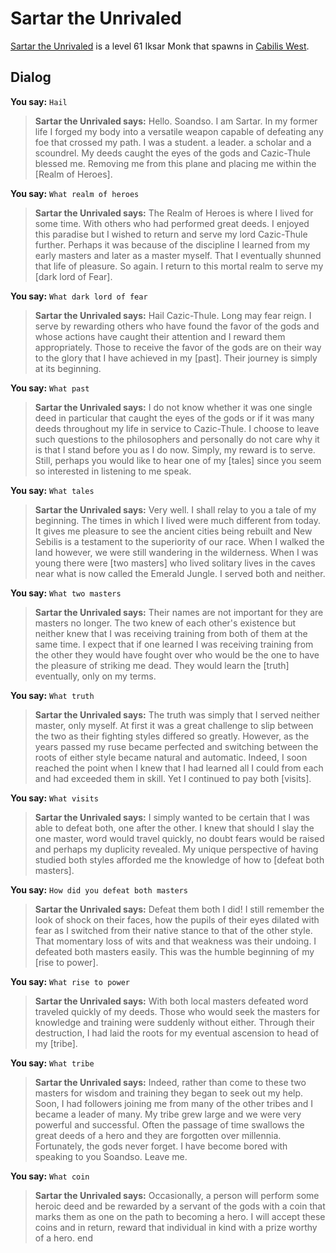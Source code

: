 # Sartar the Unrivaled



[Sartar the Unrivaled](/npc/82046) is a level 61 Iksar Monk that spawns in [Cabilis West](/zone/82).



## Dialog

**You say:** `Hail`



>**Sartar the Unrivaled says:** Hello. Soandso. I am Sartar. In my former life I forged my body into a versatile weapon capable of defeating any foe that crossed my path. I was a student. a leader. a scholar and a scoundrel. My deeds caught the eyes of the gods and Cazic-Thule blessed me. Removing me from this plane and placing me within the [Realm of Heroes].

**You say:** `What realm of heroes`



>**Sartar the Unrivaled says:** The Realm of Heroes is where I lived for some time. With others who had performed great deeds. I enjoyed this paradise but I wished to return and serve my lord Cazic-Thule further. Perhaps it was because of the discipline I learned from my early masters and later as a master myself. That I eventually shunned that life of pleasure. So again. I return to this mortal realm to serve my [dark lord of Fear].

**You say:** `What dark lord of fear`



>**Sartar the Unrivaled says:** Hail Cazic-Thule. Long may fear reign. I serve by rewarding others who have found the favor of the gods and whose actions have caught their attention and I reward them appropriately. Those to receive the favor of the gods are on their way to the glory that I have achieved in my [past]. Their journey is simply at its beginning.

**You say:** `What past`



>**Sartar the Unrivaled says:** I do not know whether it was one single deed in particular that caught the eyes of the gods or if it was many deeds throughout my life in service to Cazic-Thule. I choose to leave such questions to the philosophers and personally do not care why it is that I stand before you as I do now. Simply, my reward is to serve. Still, perhaps you would like to hear one of my [tales] since you seem so interested in listening to me speak.

**You say:** `What tales`



>**Sartar the Unrivaled says:** Very well. I shall relay to you a tale of my beginning. The times in which I lived were much different from today. It gives me pleasure to see the ancient cities being rebuilt and New Sebilis is a testament to the superiority of our race. When I walked the land however, we were still wandering in the wilderness. When I was young there were [two masters] who lived solitary lives in the caves near what is now called the Emerald Jungle. I served both and neither.

**You say:** `What two masters`



>**Sartar the Unrivaled says:** Their names are not important for they are masters no longer. The two knew of each other's existence but neither knew that I was receiving training from both of them at the same time. I expect that if one learned I was receiving training from the other they would have fought over who would be the one to have the pleasure of striking me dead. They would learn the [truth] eventually, only on my terms.

**You say:** `What truth`



>**Sartar the Unrivaled says:** The truth was simply that I served neither master, only myself. At first it was a great challenge to slip between the two as their fighting styles differed so greatly. However, as the years passed my ruse became perfected and switching between the roots of either style became natural and automatic. Indeed, I soon reached the point when I knew that I had learned all I could from each and had exceeded them in skill. Yet I continued to pay both [visits].

**You say:** `What visits`



>**Sartar the Unrivaled says:** I simply wanted to be certain that I was able to defeat both, one after the other. I knew that should I slay the one master, word would travel quickly, no doubt fears would be raised and perhaps my duplicity revealed. My unique perspective of having studied both styles afforded me the knowledge of how to [defeat both masters].

**You say:** `How did you defeat both masters`



>**Sartar the Unrivaled says:** Defeat them both I did! I still remember the look of shock on their faces, how the pupils of their eyes dilated with fear as I switched from their native stance to that of the other style. That momentary loss of wits and that weakness was their undoing. I defeated both masters easily. This was the humble beginning of my [rise to power].

**You say:** `What rise to power`



>**Sartar the Unrivaled says:** With both local masters defeated word traveled quickly of my deeds. Those who would seek the masters for knowledge and training were suddenly without either. Through their destruction, I had laid the roots for my eventual ascension to head of my [tribe].

**You say:** `What tribe`



>**Sartar the Unrivaled says:** Indeed, rather than come to these two masters for wisdom and training they began to seek out my help. Soon, I had followers joining me from many of the other tribes and I became a leader of many. My tribe grew large and we were very powerful and successful. Often the passage of time swallows the great deeds of a hero and they are forgotten over millennia. Fortunately, the gods never forget. I have become bored with speaking to you Soandso. Leave me.

**You say:** `What coin`



>**Sartar the Unrivaled says:** Occasionally, a person will perform some heroic deed and be rewarded by a servant of the gods with a coin that marks them as one on the path to becoming a hero. I will accept these coins and in return, reward that individual in kind with a prize worthy of a hero.
end





